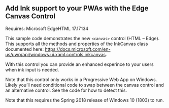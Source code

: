 ## Add Ink support to your PWAs with the Edge Canvas Control

Requires: Microsoft EdgeHTML 17.17134

This sample code demonstrates the new ```<canvas>``` control (HTML – Edge). This supports all the methods and properties of the InkCanvas class documented here: https://docs.microsoft.com/en-us/uwp/api/windows.ui.xaml.controls.inkcanvas. 

With this control you can provide an enhanced experince to your users when ink input is needed.

Note that this control only works in a Progressive Web App on Windows. Likely you’ll need conditional code to swap between the canvas control and an alternative control. See the code for how to detect this.

Note that this requires the Spring 2018 release of Windows 10 (1803) to run.

